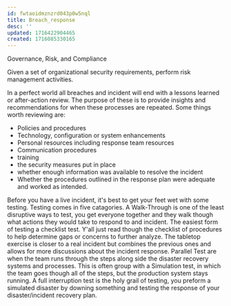 ```yaml
---
id: fwtaoidmznzrd043p0w5nql
title: Breach_response
desc: ''
updated: 1716422904465
created: 1716085330165
---
```

Governance, Risk, and Compliance

Given a set of organizational security requirements, perform risk
management activities.

In a perfect world all breaches and incident will end with a lessons learned or after-action review. The purpose of these is to provide insights and recommendations for when these processes are repeated. Some things worth reviewing are:

- Policies and procedures
- Technology, configuration or system enhancements
- Personal resources including response team resources
- Communication procedures
- training
- the security measures put in place
- whether enough information was available to resolve the incident
- Whether the procedures outlined in the response plan were adequate and worked as intended.

Before you have a live incident, it's best to get your feet wet with some testing. Testing comes in five catagories. A Walk-Through is one of the least disruptive ways to test, you get everyone together and they walk though what actions they would take to respond to and incident. The easiest form of testing a checklist test. Y'all just read though the checklist of procedures to help determine gaps or concerns to further analyze. The tabletop exercise is closer to a real incident but combines the previous ones and allows for more discussions about the incident response. Parallel Test are when the team runs through the steps along side the disaster recovery systems and processes. This is often group with a Simulation test, in which the team goes though all of the steps, but the production system stays running. A full interruption test is the holy grail of testing, you preform a simulated disaster by downing something and testing the response of your disaster/incident recovery plan.
